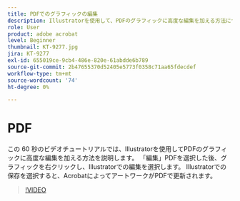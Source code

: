 ```yaml
---
title: PDFでのグラフィックの編集
description: Illustratorを使用して、PDFのグラフィックに高度な編集を加える方法について説明します
role: User
product: adobe acrobat
level: Beginner
thumbnail: KT-9277.jpg
jira: KT-9277
exl-id: 655019ce-9cb4-486e-820e-61abdde6b789
source-git-commit: 2b47655370d52405e5773f0358c71aa65fdecdef
workflow-type: tm+mt
source-wordcount: '74'
ht-degree: 0%

---
```


# PDF

この 60 秒のビデオチュートリアルでは、Illustratorを使用してPDFのグラフィックに高度な編集を加える方法を説明します。 「編集」PDFを選択した後、グラフィックを右クリックし、Illustratorでの編集を選択します。 Illustratorでの保存を選択すると、AcrobatによってアートワークがPDFで更新されます。

>[!VIDEO](https://video.tv.adobe.com/v/338277?quality=12&learn=on&hidetitle=true)

